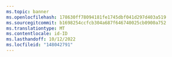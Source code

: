 ```yaml
---
ms.topic: banner
ms.openlocfilehash: 178630ff78094181fe1745dbf041d297d403a519
ms.sourcegitcommit: b1698254ccfcb304a687f646740025cb0900a752
ms.translationtype: MT
ms.contentlocale: id-ID
ms.lasthandoff: 10/12/2022
ms.locfileid: "148042791"
---
```

